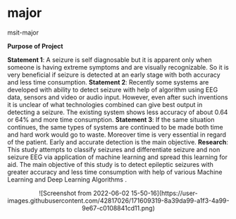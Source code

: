 # major
msit-major

**Purpose of Project**

**Statement 1**: A seizure is self diagnosable but it is apparent only when someone is having extreme symptoms and are visually recognizable. 
So it is very beneficial if seizure is detected at an early stage with both accuracy and less time consumption.
**Statement 2**: Recently some systems are developed with ability to detect seizure with help of algorithm using EEG data, sensors and video or audio input. 
However, even after such inventions it is unclear of what technologies combined can give best output in detecting a seizure. The existing system shows less accuracy of about 0.64 or 64% and more time consumption.
**Statement 3**: If the same situation continues, the same types of systems are continued to be made both time and hard work would go to waste. Moreover time is very essential in regard of the patient. Early and accurate detection is the main objective. 
**Research**: This study attempts to classify seizures and differentiate seizure and non seizure EEG via application of machine learning and spread this learning for aid. 
The main objective of this study is to detect epileptic seizures with greater accuracy and less time consumption with help of various Machine Learning and Deep Learning Algorithms .

<div align="center">
![Screenshot from 2022-06-02 15-50-16](https://user-images.githubusercontent.com/42817026/171609319-8a39da99-a1f3-4a99-9e67-c0108841cd11.png)
 
</div>
